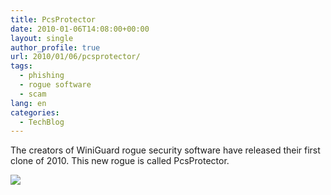 ```yaml
---
title: PcsProtector
date: 2010-01-06T14:08:00+00:00
layout: single
author_profile: true
url: 2010/01/06/pcsprotector/
tags:
  - phishing
  - rogue software
  - scam
lang: en
categories: 
  - TechBlog
---
```

The creators of WiniGuard rogue security software have released their first clone of 2010. This new rogue is called PcsProtector.

[![](http://4.bp.blogspot.com/_vaUVXcmC3OI/S0SSMpmP8gI/AAAAAAAAAkQ/OEiRf2poN_A/s640/PcsProtector.jpg)](http://4.bp.blogspot.com/_vaUVXcmC3OI/S0SSMpmP8gI/AAAAAAAAAkQ/OEiRf2poN_A/s1600-h/PcsProtector.jpg)
